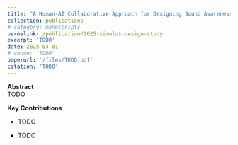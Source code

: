 ```yaml
---
title: "A Human-AI Collaborative Approach for Designing Sound Awareness Systems (HACS)"
collection: publications
# category: manuscripts
permalink: /publication/2025-simulus-design-study
excerpt: 'TODO'
date: 2025-04-01
# venue: 'TODO'
paperurl: '/files/TODO.pdf'
citation: 'TODO'
---
```


**Abstract**  
TODO

**Key Contributions**  
- TODO

- TODO

